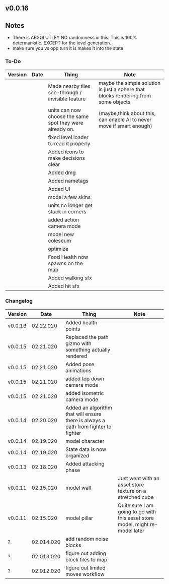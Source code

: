 ## v0.0.16

## Notes
- There is ABSOLUTLEY NO randomness in this. This is 100% determanistic. EXCEPT for the level generation.
- make sure you vs opp turn it is makes it into the state

### To-Do
|Version|Date|Thing|Note
|-|-|-|-
|||Made nearby tiles see-through / invisible feature | maybe the simple solution is just a sphere that blocks rendering from some objects
|||units can now choose the same spot they were already on.|(maybe,think about this, can enable AI to never move if smart enough)
|||fixed level loader to read it properly
|||Added icons to make decisions clear
|||Added dmg
|||Added nametags
|||Added UI
|||model a few skins
|||units no longer get stuck in corners
|||added action camera mode
|||model new coleseum
|||optimize
|||Food Health now spawns on the map
|||Added walking sfx
|||Added hit sfx

### Changelog
|Version|Date|Thing|Note
|-|-|-|-
|v0.0.16|02.22.020|Added health points
|v0.0.15|02.21.020|Replaced the path gizmo with something actually rendered
|v0.0.15|02.21.020|Added pose animations
|v0.0.15|02.21.020|added top down camera mode
|v0.0.15|02.21.020|added isometric camera mode
|v0.0.14|02.20.020|Added an algorithm that will ensure there is always a path from fighter to fighter
|v0.0.14|02.19.020|model character
|v0.0.14|02.19.020|State data is now organized
|v0.0.13|02.18.020|Added attacking phase
|v0.0.11|02.15.020|model wall|Just went with an asset store texture on a stretched cube
|v0.0.11|02.15.020|model pillar|Quite sure I am going to go with this asset store model, might re-model later
|?|02.014.020|add random noise blocks
|?|02.013.020|figure out adding block tiles to map
|?|02.012.020|figure out limited moves workflow